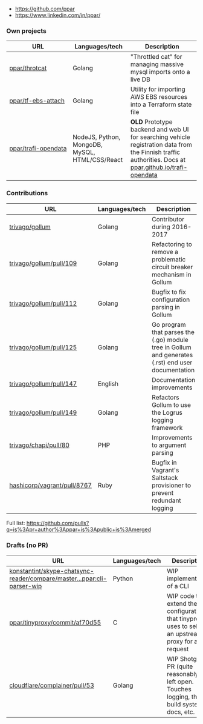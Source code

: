 - https://github.com/ppar
- https://www.linkedin.com/in/ppar/

### Own projects			
| URL                                                                       | Languages/tech | Description |
| ------------------------------------------------------------------------- | -------------- | ----------- |
| <nobr>[ppar/throtcat](https://github.com/ppar/throtcat)</nobr>                         | Golang         | "Throttled cat" for managing massive mysql imports onto a live DB |
| <nobr>[ppar/tf-ebs-attach](https://github.com/ppar/tf-ebs-attach)</nobr>               | Golang         | Utility for importing AWS EBS resources into  a Terraform state file |
| <nobr>[ppar/trafi-opendata](https://github.com/ppar/trafi-opendata/)</nobr>           | NodeJS, Python, MongoDB, MySQL, HTML/CSS/React | **OLD** Prototype backend and web UI for searching vehicle registration data from the Finnish traffic authorities. Docs at [ppar.github.io/trafi-opendata](https://ppar.github.io/trafi-opendata/) |

### Contributions
| URL                                                                       | Languages/tech | Description | 
| ------------------------------------------------------------------------- | -------------- | ----------- |
| [trivago/gollum](https://github.com/trivago/gollum)                       | Golang         | Contributor during 2016-2017 |
| [trivago/gollum/pull/109](https://github.com/trivago/gollum/pull/109)     | Golang         | Refactoring to remove a problematic circuit breaker mechanism in Gollum                 | 
| [trivago/gollum/pull/112](https://github.com/trivago/gollum/pull/112)     | Golang         | Bugfix to fix configuration parsing in Gollum                                          | 
| [trivago/gollum/pull/125](https://github.com/trivago/gollum/pull/125)     | Golang         | Go program that parses the (.go) module tree in Gollum and generates (.rst) end user documentation |   
| [trivago/gollum/pull/147](https://github.com/trivago/gollum/pull/147)     | English	     | Documentation improvements                                                   | 
| [trivago/gollum/pull/149](https://github.com/trivago/gollum/pull/149)     | Golang         | Refactors Gollum to use the Logrus logging framework                                    | 
| [trivago/chapi/pull/80](https://github.com/trivago/chapi/pull/80)         | PHP            | Improvements to argument parsing                                                        | 
| [hashicorp/vagrant/pull/8767](https://github.com/hashicorp/vagrant/pull/8767) | Ruby       | Bugfix in Vagrant's Saltstack provisioner to prevent redundant logging  | 
			
Full list: https://github.com/pulls?q=is%3Apr+author%3Appar+is%3Apublic+is%3Amerged

			
### Drafts (no PR)			
| URL                                                                       | Languages/tech | Description | 
| ------------------------------------------------------------------------- | -------------- | ----------- |
| [konstantint/skype-chatsync-reader/compare/master...ppar:cli-parser-wip](https://github.com/konstantint/skype-chatsync-reader/compare/master...ppar:cli-parser-wip?diff=split&expand=1) | Python | WIP implementation of a CLI       | 
| [ppar/tinyproxy/commit/af70d55](https://github.com/ppar/tinyproxy/commit/af70d55e3b8d69ace9e8774cba0c5a4759c92877) | C | WIP code to extend the configuration that tinyproxy uses to select an upstream proxy for a request |
| [cloudflare/complainer/pull/53](https://github.com/cloudflare/complainer/pull/53) | Golang      | WIP Shotgun PR (quite reasonably) left open. Touches logging, the build system, docs, etc.     | 
